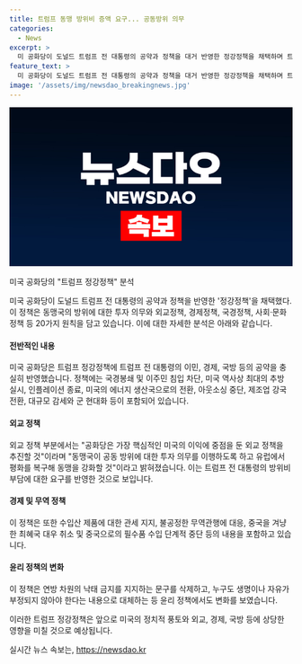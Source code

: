 ```yaml
---
title: 트럼프 동맹 방위비 증액 요구... 공동방위 의무
categories:
  - News
excerpt: >
  미 공화당이 도널드 트럼프 전 대통령의 공약과 정책을 대거 반영한 정강정책을 채택하며 트럼프 집권 2기에 대비하는 전망이다. 외교 정책부터 경제, 국경 정책, 이민, 노동자 혜택, 군사 강화, 무역 정책 등에 대한 20가지 원칙을 포함하며, 중국의 최혜국 대우 취소, 군사 현대화, 공동 방위에 대한 동맹국 투자 촉구 등이 담겼다. 트럼프 전 대통령의 특징적인 주장과 공약이 반영되어 있으며, 미국을 다시 위대하게라는 슬로건과 동조하며 트럼프의 영향력이 여전히 크다는 해석이 나타나고 있다.
feature_text: >
  미 공화당이 도널드 트럼프 전 대통령의 공약과 정책을 대거 반영한 정강정책을 채택하며 트럼프 집권 2기에 대비하는 전망이다. 외교 정책부터 경제, 국경 정책, 이민, 노동자 혜택, 군사 강화, 무역 정책 등에 대한 20가지 원칙을 포함하며, 중국의 최혜국 대우 취소, 군사 현대화, 공동 방위에 대한 동맹국 투자 촉구 등이 담겼다. 트럼프 전 대통령의 특징적인 주장과 공약이 반영되어 있으며, 미국을 다시 위대하게라는 슬로건과 동조하며 트럼프의 영향력이 여전히 크다는 해석이 나타나고 있다.
image: '/assets/img/newsdao_breakingnews.jpg'
---
```


<p><img src="/assets/img/newsdao_breakingnews.jpg" alt="flaretime 속보" /></p>

<p>미국 공화당의 "트럼프 정강정책" 분석</p>

<p>미국 공화당이 도널드 트럼프 전 대통령의 공약과 정책을 반영한 '정강정책'을 채택했다. 이 정책은 동맹국의 방위에 대한 투자 의무와 외교정책, 경제정책, 국경정책, 사회·문화 정책 등 20가지 원칙을 담고 있습니다. 이에 대한 자세한 분석은 아래와 같습니다.</p>

<h4>전반적인 내용</h4>

<p>미국 공화당은 트럼프 정강정책에 트럼프 전 대통령의 이민, 경제, 국방 등의 공약을 충실히 반영했습니다. 정책에는 국경봉쇄 및 이주민 침입 차단, 미국 역사상 최대의 추방 실시, 인플레이션 종료, 미국의 에너지 생산국으로의 전환, 아웃소싱 중단, 제조업 강국 전환, 대규모 감세와 군 현대화 등이 포함되어 있습니다.</p>

<h4>외교 정책</h4>

<p>외교 정책 부분에서는 "공화당은 가장 핵심적인 미국의 이익에 중점을 둔 외교 정책을 추진할 것"이라며 "동맹국이 공동 방위에 대한 투자 의무를 이행하도록 하고 유럽에서 평화를 복구해 동맹을 강화할 것"이라고 밝혀졌습니다. 이는 트럼프 전 대통령의 방위비 부담에 대한 요구를 반영한 것으로 보입니다.</p>

<h4>경제 및 무역 정책</h4>

<p>이 정책은 또한 수입산 제품에 대한 관세 지지, 불공정한 무역관행에 대응, 중국을 겨냥한 최혜국 대우 취소 및 중국으로의 필수품 수입 단계적 중단 등의 내용을 포함하고 있습니다.</p>

<h4>윤리 정책의 변화</h4>

<p>이 정책은 연방 차원의 낙태 금지를 지지하는 문구를 삭제하고, 누구도 생명이나 자유가 부정되지 않아야 한다는 내용으로 대체하는 등 윤리 정책에서도 변화를 보였습니다.</p>

<p>이러한 트럼프 정강정책은 앞으로 미국의 정치적 풍토와 외교, 경제, 국방 등에 상당한 영향을 미칠 것으로 예상됩니다.</p>
실시간 뉴스 속보는, <a href="https://newsdao.kr" rel="dofollow">https://newsdao.kr</a>


